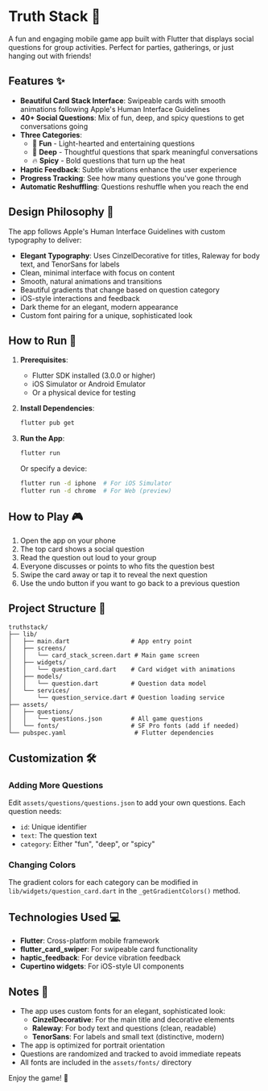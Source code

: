 # Truth Stack 🎴

A fun and engaging mobile game app built with Flutter that displays social questions for group activities. Perfect for parties, gatherings, or just hanging out with friends!

## Features ✨

- **Beautiful Card Stack Interface**: Swipeable cards with smooth animations following Apple's Human Interface Guidelines
- **40+ Social Questions**: Mix of fun, deep, and spicy questions to get conversations going
- **Three Categories**: 
  - 🎉 **Fun** - Light-hearted and entertaining questions
  - 💜 **Deep** - Thoughtful questions that spark meaningful conversations  
  - 🔥 **Spicy** - Bold questions that turn up the heat
- **Haptic Feedback**: Subtle vibrations enhance the user experience
- **Progress Tracking**: See how many questions you've gone through
- **Automatic Reshuffling**: Questions reshuffle when you reach the end

## Design Philosophy 🎨

The app follows Apple's Human Interface Guidelines with custom typography to deliver:
- **Elegant Typography**: Uses CinzelDecorative for titles, Raleway for body text, and TenorSans for labels
- Clean, minimal interface with focus on content
- Smooth, natural animations and transitions
- Beautiful gradients that change based on question category
- iOS-style interactions and feedback
- Dark theme for an elegant, modern appearance
- Custom font pairing for a unique, sophisticated look

## How to Run 🚀

1. **Prerequisites**:
   - Flutter SDK installed (3.0.0 or higher)
   - iOS Simulator or Android Emulator
   - Or a physical device for testing

2. **Install Dependencies**:
   ```bash
   flutter pub get
   ```

3. **Run the App**:
   ```bash
   flutter run
   ```

   Or specify a device:
   ```bash
   flutter run -d iphone  # For iOS Simulator
   flutter run -d chrome  # For Web (preview)
   ```

## How to Play 🎮

1. Open the app on your phone
2. The top card shows a social question
3. Read the question out loud to your group
4. Everyone discusses or points to who fits the question best
5. Swipe the card away or tap it to reveal the next question
6. Use the undo button if you want to go back to a previous question

## Project Structure 📁

```
truthstack/
├── lib/
│   ├── main.dart                 # App entry point
│   ├── screens/
│   │   └── card_stack_screen.dart # Main game screen
│   ├── widgets/
│   │   └── question_card.dart    # Card widget with animations
│   ├── models/
│   │   └── question.dart         # Question data model
│   └── services/
│       └── question_service.dart # Question loading service
├── assets/
│   ├── questions/
│   │   └── questions.json        # All game questions
│   └── fonts/                    # SF Pro fonts (add if needed)
└── pubspec.yaml                   # Flutter dependencies
```

## Customization 🛠

### Adding More Questions
Edit `assets/questions/questions.json` to add your own questions. Each question needs:
- `id`: Unique identifier
- `text`: The question text
- `category`: Either "fun", "deep", or "spicy"

### Changing Colors
The gradient colors for each category can be modified in `lib/widgets/question_card.dart` in the `_getGradientColors()` method.

## Technologies Used 💻

- **Flutter**: Cross-platform mobile framework
- **flutter_card_swiper**: For swipeable card functionality
- **haptic_feedback**: For device vibration feedback
- **Cupertino widgets**: For iOS-style UI components

## Notes 📝

- The app uses custom fonts for an elegant, sophisticated look:
  - **CinzelDecorative**: For the main title and decorative elements
  - **Raleway**: For body text and questions (clean, readable)
  - **TenorSans**: For labels and small text (distinctive, modern)
- The app is optimized for portrait orientation
- Questions are randomized and tracked to avoid immediate repeats
- All fonts are included in the `assets/fonts/` directory

Enjoy the game! 🎉
